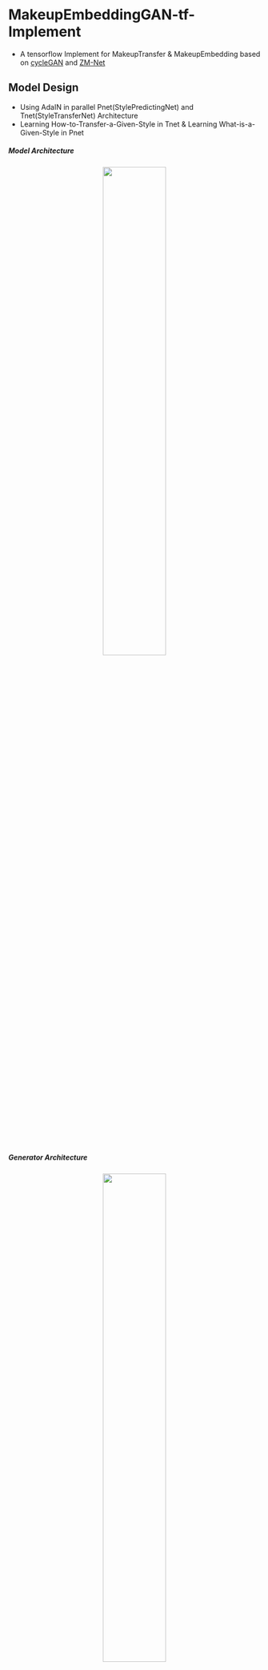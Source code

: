 # MakeupEmbeddingGAN-tf-Implement
* A tensorflow Implement for MakeupTransfer & MakeupEmbedding based on [cycleGAN](https://github.com/junyanz/CycleGAN/) and [ZM-Net](https://arxiv.org/pdf/1703.07255.pdf)
## Model Design
* Using AdaIN in parallel Pnet(StylePredictingNet) and Tnet(StyleTransferNet) Architecture  
* Learning How-to-Transfer-a-Given-Style in Tnet & Learning What-is-a-Given-Style in Pnet
##### Model Architecture
<div align="center"><img width="50%" src="https://github.com/baldFemale/MakeupEmbeddingGAN-tf-Implement/raw/master/present/Architecture_1.png"></div>  

##### Generator Architecture
<div align="center"><img width="50%" src="https://github.com/baldFemale/MakeupEmbeddingGAN-tf-Implement/raw/master/present/generator_arch.png"></div>  

##### Discriminator Architecture
* Same 70*70 patch discriminator as cycleGAN  

## Loss Function
Following [beautyGAN's](https://dl.acm.org/citation.cfm?id=3240618) setup which includes:
* adversarial loss
* cycle loss
* makeup loss (histogram match loss on face&lip&eye shadow)
* perceptual loss (calculate on relu4_1 of pretrained VGG16 model)

## Results
##### MakeupTransfer Results  
<div align="center"><img width="80%" src="https://github.com/baldFemale/MakeupEmbeddingGAN-tf-Implement/raw/master/present/table.PNG"></div>  

##### Embedding Learned from Pnet Test  
###### Style Fusion
<div align="center"><img width="80%" src="https://github.com/baldFemale/MakeupEmbeddingGAN-tf-Implement/raw/master/present/style_fusion.png"></div>
  


